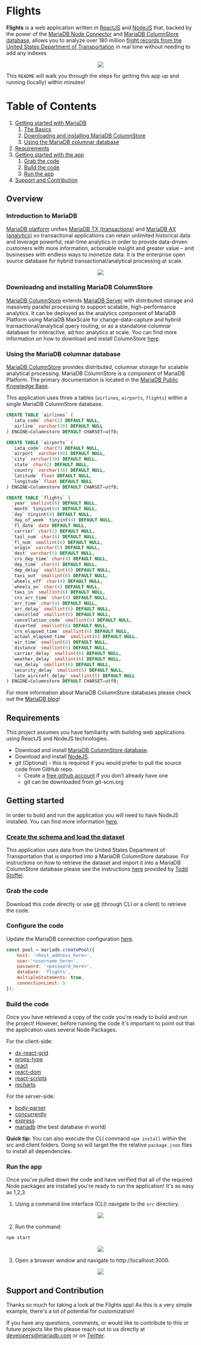 # Flights

**Flights** is a web application written in [ReactJS](https://reactjs.org) and [NodeJS](https://nodejs.org) that, backed by the power of the [MariaDB Node Connector](https://github.com/MariaDB/mariadb-connector-nodejs) and [MariaDB ColumnStore database](https://mariadb.com/docs/features/mariadb-columnstore/), allows you to analyze over 180 million [flight records from the United States Department of Transportation](https://www.transtats.bts.gov/DL_SelectFields.asp?Table_ID=236&DB_Short_Name=On-Time) in real time without needing to add any indexes

<p align="center" spacing="10">
    <img src="media/demo.gif" />
</p>

This `README` will walk you through the steps for getting this app up and running (locally) within minutes!

# Table of Contents
1. [Getting started with MariaDB](#overview)
    1. [The Basics](#intro-mariadb)
    2. [Downloadng and installing MariaDB ColumnStore](#installation)
    3. [Using the MariaDB columnar database](#mariadb-columnar)
2. [Requirements](#requirements)
3. [Getting started with the app](#getting-started)
    1. [Grab the code](#grab-code)
    2. [Build the code](#build-code)
    3. [Run the app](#run-app)
4. [Support and Contribution](#support-contribution)

## Overview <a name="overview"></a>

### Introduction to MariaDB <a name="intro-mariadb"></a>

[MariaDB platform](https://mariadb.com/products/mariadb-platform/) unifies [MariaDB TX (transactions)](https://mariadb.com/products/mariadb-platform-transactional/) and [MariaDB AX (analytics)](https://mariadb.com/products/mariadb-platform-analytical/) so transactional applications can retain unlimited historical data and leverage powerful, real-time analytics in order to provide data-driven customers with more information, actionable insight and greater value – and businesses with endless ways to monetize data. It is the enterprise open source database for hybrid transactional/analytical processing at scale.

<p align="center">
    <img src="media/platform.png" />
</p>

### Downloadng and installing MariaDB ColumnStore <a name="installation"></a>

[MariaDB ColumnStore](https://mariadb.com/docs/features/mariadb-columnstore/) extends [MariaDB Server](https://mariadb.com/products/) with distributed storage and massively parallel processing to support scalable, high-performance analytics. It can be deployed as the analytics component of MariaDB Platform using MariaDB MaxScale for change-data-capture and hybrid transactional/analytical query routing, or as a standalone columnar database for interactive, ad hoc analytics at scale. You can find more information on how to download and install ColumnStore [here](https://mariadb.com/downloads/#mariadb_platform-mariadb_columnstore).

### Using the MariaDB columnar database <a name="mariadb-columnar"></a>

[MariaDB ColumnStore](https://mariadb.com/docs/features/mariadb-columnstore/) provides distributed, columnar storage for scalable analytical processing. MariaDB ColumnStore is a component of MariaDB Platform. The primary documentation is located in the [MariaDB Public Knowledge Base](https://mariadb.com/kb/en/library/mariadb-columnstore/).

This application uses three a tables (`airlines`, `airports`, `flights`) within a single MariaDB ColumnStore database.

```sql
CREATE TABLE `airlines` (
  `iata_code` char(2) DEFAULT NULL,
  `airline` varchar(30) DEFAULT NULL
) ENGINE=Columnstore DEFAULT CHARSET=utf8;
```

```sql
CREATE TABLE `airports` (
  `iata_code` char(3) DEFAULT NULL,
  `airport` varchar(80) DEFAULT NULL,
  `city` varchar(30) DEFAULT NULL,
  `state` char(2) DEFAULT NULL,
  `country` varchar(30) DEFAULT NULL,
  `latitude` float DEFAULT NULL,
  `longitude` float DEFAULT NULL
) ENGINE=Columnstore DEFAULT CHARSET=utf8;
```

```sql
CREATE TABLE `flights` (
  `year` smallint(6) DEFAULT NULL,
  `month` tinyint(4) DEFAULT NULL,
  `day` tinyint(4) DEFAULT NULL,
  `day_of_week` tinyint(4) DEFAULT NULL,
  `fl_date` date DEFAULT NULL,
  `carrier` char(2) DEFAULT NULL,
  `tail_num` char(6) DEFAULT NULL,
  `fl_num` smallint(6) DEFAULT NULL,
  `origin` varchar(5) DEFAULT NULL,
  `dest` varchar(5) DEFAULT NULL,
  `crs_dep_time` char(4) DEFAULT NULL,
  `dep_time` char(4) DEFAULT NULL,
  `dep_delay` smallint(6) DEFAULT NULL,
  `taxi_out` smallint(6) DEFAULT NULL,
  `wheels_off` char(4) DEFAULT NULL,
  `wheels_on` char(4) DEFAULT NULL,
  `taxi_in` smallint(6) DEFAULT NULL,
  `crs_arr_time` char(4) DEFAULT NULL,
  `arr_time` char(4) DEFAULT NULL,
  `arr_delay` smallint(6) DEFAULT NULL,
  `cancelled` smallint(6) DEFAULT NULL,
  `cancellation_code` smallint(6) DEFAULT NULL,
  `diverted` smallint(6) DEFAULT NULL,
  `crs_elapsed_time` smallint(6) DEFAULT NULL,
  `actual_elapsed_time` smallint(6) DEFAULT NULL,
  `air_time` smallint(6) DEFAULT NULL,
  `distance` smallint(6) DEFAULT NULL,
  `carrier_delay` smallint(6) DEFAULT NULL,
  `weather_delay` smallint(6) DEFAULT NULL,
  `nas_delay` smallint(6) DEFAULT NULL,
  `security_delay` smallint(6) DEFAULT NULL,
  `late_aircraft_delay` smallint(6) DEFAULT NULL
) ENGINE=Columnstore DEFAULT CHARSET=utf8;
```

For more information about MariaDB ColumnStore databases please check out the [MariaDB blog](https://mariadb.com/search-results/?q=columnstore)!


## Requirements <a name="requirements"></a>

This project assumes you have familiarity with building web applications using ReactJS and NodeJS technologies. 

* Download and install [MariaDB ColumnStore database](https://go.mariadb.com/download-mariadb-server-community.html?utm_source=google&utm_medium=ppc&utm_campaign=MKG-Search-Google-Branded-DL-NA-Server-DL&gclid=CjwKCAiAwZTuBRAYEiwAcr67OUBIqnFBo9rUBhYql3VZV_nhlSKzkwoUv7vhA6gwNdGoBSc2uWe7SBoCX_oQAvD_BwE). 
* Download and install [NodeJS](https://nodejs.org/).
* git (Optional) - this is required if you would prefer to pull the source code from GitHub repo.
    - Create a [free github account](https://github.com/) if you don’t already have one
    - git can be downloaded from git-scm.org

## Getting started <a name="getting-started"></a>

In order to build and run the application you will need to have NodeJS installed. You can find more information [here](https://nodejs.org/).

### [Create the schema and load the dataset](https://github.com/mariadb-corporation/mariadb-columnstore-samples/tree/master/flights) <a name="create-schema"></a>

This application uses data from the United States Department of Transportation that is imported into a MariaDB ColumnStore database. For instructions on how to retrieve the dataset and import it into a MariaDB ColumnStore database please see the instructions [here](https://github.com/mariadb-corporation/mariadb-columnstore-samples/tree/master/flights) provided by [Todd Stoffel](https://github.com/toddstoffel).


### Grab the code <a name="grab-code"></a>

Download this code directly or use [git](git-scm.org) (through CLI or a client) to retrieve the code.

### Configure the code <a name="configure-code"></a>

Update the MariaDB connection configuration [here](src/db.js).

```js
const pool = mariadb.createPool({
    host: '<host_address_here>', 
    user:'<username_here>', 
    password: '<password_here>',
    database: 'flights',
    multipleStatements: true,
    connectionLimit: 5
});
```

### Build the code <a name="build-code"></a>

Once you have retrieved a copy of the code you're ready to build and run the project! However, before running the code it's important to point out that the application uses several Node Packages.

For the client-side:
- [dx-react-grid](https://www.npmjs.com/package/@devexpress/dx-react-grid)
- [props-type](https://www.npmjs.com/package/props-type)
- [react](https://www.npmjs.com/package/react)
- [react-dom](https://www.npmjs.com/package/react-dom)
- [react-scripts](https://www.npmjs.com/package/react-scripts)
- [recharts](https://www.npmjs.com/package/recharts)

For the server-side:
- [body-parser](https://www.npmjs.com/package/body-parser)
- [concurrently](https://www.npmjs.com/package/concurrently)
- [express](https://www.npmjs.com/package/express)
- [mariadb](https://www.npmjs.com/package/mariadb) (the best database in world)

**Quick tip:** You can also execute the CLI command `npm install`  within the src and client folders. Doing so will target the the relative `package.json` files to install all dependencies.


### Run the app <a name="run-app"></a>

Once you've pulled down the code and have verified that all of the required Node packages are installed you're ready to run the application! It's as easy as 1,2,3.

1. Using a command line interface (CLI) navigate to the `src` directory.

<p align="center">
    <img src="media/cli_root.png" />
</p>

2. Run the command:

```bash
npm start
```

<p align="center">
    <img src="media/npm_start.png" />
</p>

3. Open a browser window and navigate to http://localhost:3000.

<p align="center">
    <img src="media/get_started.png" />
</p>

## Support and Contribution <a name="support-contribution"></a>

Thanks so much for taking a look at the Flights app! As this is a very simple example, there's a lot of potential for customization! 

If you have any questions, comments, or would like to contribute to this or future projects like this please reach out to us directly at developers@mariadb.com or on [Twitter](https://twitter.com/mariadb).
